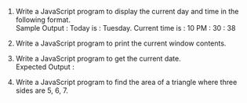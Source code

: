 1. Write a JavaScript program to display the current day and time in the following format.  
Sample Output : Today is : Tuesday.
Current time is : 10 PM : 30 : 38

2. Write a JavaScript program to print the current window contents.  

3. Write a JavaScript program to get the current date.  
Expected Output :

4. Write a JavaScript program to find the area of a triangle where three sides are 5, 6, 7.  
